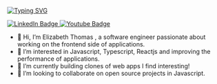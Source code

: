 
[![Typing SVG](https://readme-typing-svg.demolab.com?font=Fira+Code&pause=1000&color=000000&background=FFFFFF00&width=435&lines=Hi!+I+am+Elizabeth+Thomas;I+am+a+Frontend+Developer;I+love+to+build)](https://git.io/typing-svg)

<div id="badges">
  <a href="https://www.linkedin.com/in/elizabeththomas07">
    <img src="https://img.shields.io/badge/LinkedIn-blue?style=for-the-badge&logo=linkedin&logoColor=white" alt="LinkedIn Badge"/>
  </a>
  <a href="https://medium.com/@elizabeththomas92">
    <img src="https://img.shields.io/badge/Medium-red?style=for-the-badge&logo=youtube&logoColor=white" alt="Youtube Badge"/>
  </a>
</div>

- 👋 Hi, I’m Elizabeth Thomas , a software engineer passionate about working on the frontend side of applications.
- 👀 I’m interested in Javascript, Typescript, Reactjs and improving the performance of applications.
- 🌱 I’m currently building clones of web apps I find interesting!
- 💞️ I’m looking to collaborate on open source projects in Javascript.

<!---
elizabeththomas92/elizabeththomas92 is a ✨ special ✨ repository because its `README.md` (this file) appears on your GitHub profile.
You can click the Preview link to take a look at your changes.
--->
